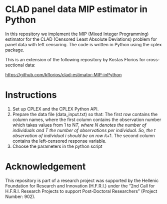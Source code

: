# CLAD panel data MIP estimator in Python

In this repository we implement the MIP (Mixed Integer Programming) estimator for the CLAD (Censored Least Absolute Deviations) problem for panel data with left censoring.
The code is written in Python using the cplex package.

This is an extension of the following repository by Kostas Florios for cross-sectional data:

https://github.com/kflorios/clad-estimator-MIP-inPython


# Instructions
1. Set up CPLEX and the CPLEX Python API.
2. Prepare the data file (data_input.txt) so that:
The first row contains the column names, where the first column contains the observation number which takes values from 1 to N*T, where N denotes the number of individuals and T the number of observations per individual. So, the t observation of individual i should be on row i*t+1. The second column contains the left-censored response variable.
3. Choose the parameters in the python script

# Acknowledgement
This repository is part of a research project was supported by the Hellenic Foundation for Research and Innovation (H.F.R.I.) under the “2nd Call for H.F.R.I. Research Projects to support Post-Doctoral Researchers” (Project Number: 902).


